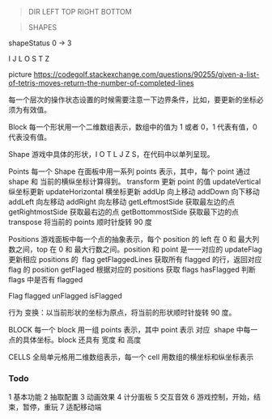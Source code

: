 > DIR
> LEFT TOP RIGHT BOTTOM

> SHAPES

shapeStatus 0 -> 3

I J L O S T Z

picture
https://codegolf.stackexchange.com/questions/90255/given-a-list-of-tetris-moves-return-the-number-of-completed-lines

每一个层次的操作状态设置的时候需要注意一下边界条件，比如，要更新的坐标必须为有效值。

Block
每一个形状用一个二维数组表示，数组中的值为 1 或者 0，1 代表有值，0 代表没有值。

Shape
游戏中具体的形状，I O T L J Z S，在代码中以单列呈现。

Points
每一个 Shape 在面板中用一系列 points 表示，其中，每个 point 通过 shape 和 当前的横纵坐标计算得到。
transform 更新 point 的值
updateVertical 纵坐标更新
updateHorizontal 横坐标更新
addUp 向上移动
addDown 向下移动
addLeft 向左移动
addRight 向左移动
getLeftmostSide 获取最左边的点
getRightmostSide 获取最右边的点
getBottommostSide 获取最下边的点
transpose 将当前的 points 顺时针旋转 90 度

Positions
游戏面板中每一个点的抽象表示，每个 position 的 left 在 0 和 最大列数之间，top 在 0 和 最大行数之间。position 和 point 是一一对应的
updateFlag 更新相应 positions 的  flag
getFlaggedLines 获取所有 flagged 的行，返回对应 flag 的 position
getFlaged 根据对应的 positions 获取 flags
hasFlagged 判断 flags 中是否有 flagged

Flag
flagged
unFlagged
isFlagged

行为
变换：以当前形状的坐标为原点，将当前的形状顺时针旋转 90 度。

BLOCK
每一个 block 用一组 points 表示，其中 point 表示 对应  shape 中每一点的具体坐标。block 还具有 宽度 和 高度

CELLS
全局单元格用二维数组表示，每一个 cell 用数组的横坐标和纵坐标表示

### Todo

1 基本功能
2 抽取配置
3 动画效果
4 计分面板
5 交互音效
6 游戏控制，开始，结束，暂停，重玩
7 适配移动端
